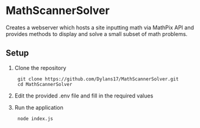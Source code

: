 # MathScannerSolver
Creates a webserver which hosts a site inputting math via MathPix API and provides methods to display and solve a small subset of math problems.

## Setup
1. Clone the repository

        git clone https://github.com/Dylans17/MathScannerSolver.git
        cd MathScannerSolver

2. Edit the provided .env file and fill in the required values
3. Run the application

        node index.js
